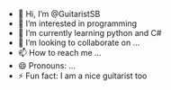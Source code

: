 - 👋 Hi, I’m @GuitaristSB
- 👀 I’m interested in programming
- 🌱 I’m currently learning python and C#
- 💞️ I’m looking to collaborate on ...
- 📫 How to reach me ...
- 😄 Pronouns: ...
- ⚡ Fun fact: I am a nice guitarist too

<!---
GuitaristSB/GuitaristSB is a ✨ special ✨ repository because its `README.md` (this file) appears on your GitHub profile.
You can click the Preview link to take a look at your changes.
--->
